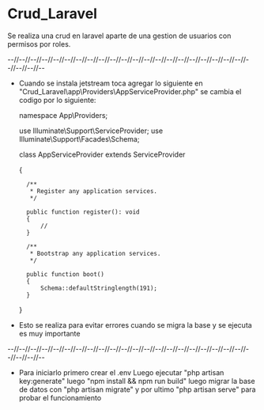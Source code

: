 # Crud_Laravel
 Se realiza una crud en laravel aparte de una gestion de usuarios con permisos por roles.
    
 --//--//--//--//--//--//--//--//--//--//--//--//--//--//--//--//--//--//--//--//--//--//--//--//--
 
- Cuando se instala jetstream toca agregar lo siguiente en "Crud_Laravel\app\Providers\AppServiceProvider.php"
se cambia el codigo por lo siguiente:

    namespace App\Providers;

    use Illuminate\Support\ServiceProvider;
    use Illuminate\Support\Facades\Schema;

    class AppServiceProvider extends ServiceProvider
    
    {
    
        /**
         * Register any application services.
         */
         
        public function register(): void
        {
            //
        }
        
        /**
         * Bootstrap any application services.
         */
         
        public function boot()
        {
            Schema::defaultStringlength(191);
        }
        
    }
- Esto se realiza para evitar errores cuando se migra la base y se ejecuta es muy importante
 
--//--//--//--//--//--//--//--//--//--//--//--//--//--//--//--//--//--//--//--//--//--//--//--//--

- Para iniciarlo primero crear el .env 
Luego ejecutar "php artisan key:generate"
luego "npm install && npm run build"
luego migrar la base de datos con "php artisan migrate"
y por ultimo "php artisan serve" para probar el funcionamiento
